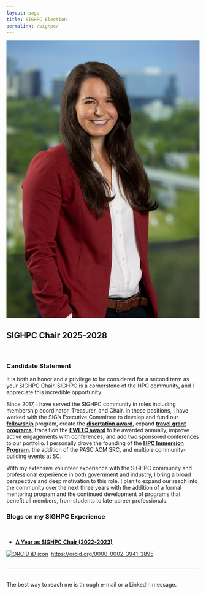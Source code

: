 ```yaml
---
layout: page
title: SIGHPC Election
permalink: /sighpc/
---
```


<img class="col one right" src="/img/CHarvey.jpg">

<br/>

## SIGHPC Chair 2025-2028

<br>

### Candidate Statement

It is both an honor and a privilege to be considered for a second term as your SIGHPC Chair. SIGHPC is a cornerstone of the HPC community, and I appreciate this incredible opportunity. 
 
Since 2017, I have served the SIGHPC community in roles including membership coordinator, Treasurer, and Chair. In these positions, I have worked with the SIG’s Executive Committee to develop and fund our **<a href="https://www.sighpc.org/opportunities/fellowships" target="blank">fellowship</a>** program, create the **<a href="https://www.sighpc.org/opportunities/dissertation-award" target="blank">disertation award</a>**, expand **<a href="https://www.sighpc.org/opportunities/travel-grants" target="blank">travel grant programs</a>**, transition the **<a href="https://www.sighpc.org/opportunities/emerging-woman-leader-in-technical-computing-award" target="blank">EWLTC award</a>** to be awarded annually, improve active engagements with conferences, and add two sponsored conferences to our portfolio. I personally drove the founding of the **<a href="https://www.sighpc.org/opportunities/hpc-immersion" target="blank">HPC Immersion Program</a>**, the addition of the PASC ACM SRC, and multiple community-building events at SC.
 
With my extensive volunteer experience with the SIGHPC community and professional experience in both government and industry, I bring a broad perspective and deep motivation to this role. I plan to expand our reach into the community over the next three years with the addition of a formal mentoring program and the continued development of programs that benefit all members, from students to late-career professionals.

### Blogs on my SIGHPC Experience

<br>

* **<a href="https://itsharveytime.com/2023/06/01/sighpc.html" target="blank">A Year as SIGHPC Chair (2022-2023)</a>**

<div itemscope itemtype="https://schema.org/Person"><a itemprop="sameAs" content="https://orcid.org/0000-0002-3941-3895" href="https://orcid.org/0000-0002-3941-3895" target="orcid.widget" rel="noopener noreferrer" style="vertical-align:top;"><img src="https://orcid.org/sites/default/files/images/orcid_16x16.png" style="width:1em;margin-right:.5em;" alt="ORCID iD icon">https://orcid.org/0000-0002-3941-3895</a></div>

<!--

Write your biography here. Tell the world about yourself. Link to your favorite <a href="https://reddit.com" target="blank">subreddit</a>. You can put a picture in, too. The code is already in, just name your picture "prof_pic.jpg" and put it in the img folder. 

Link to your social media connections, too. This theme is set up to use <a href="https://fortawesome.github.io/Font-Awesome/" target="blank">Font Awesome icons</a>, like the ones below. Add your facebook, twitter, linkedin, or just disable all of them. 

-->

<br/>
<hr/>
<br/>
<span class="contacticon center">
	<a href="https://orcid.org/0000-0002-3941-3895" target="_blank"><i class="fa fa-fingerprint"></i></a>
	<a href="https://github.com/ceharvs" target="_blank"><i class="fa fa-github-square"></i></a>
	<a href="https://www.linkedin.com/in/itsharveytime" target="_blank"><i class="fa fa-linkedin"></i></a>
	<a href="https://twitter.com/ItsHarveyTime" target="_blank"><i class="fa fa-twitter-square"></i></a>
	<a href="https://www.instagram.com/itsharveytime/" target="_blank"><i class="fa fa-instagram"></i></a>
</span>

<div class="col three caption">
	The best way to reach me is through e-mail or a LinkedIn message.
</div>

